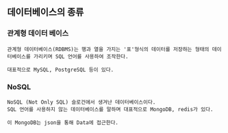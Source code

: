 ## 데이터베이스의 종류

### 관계형 데이터 베이스
    관계형 데이터베이스(RDBMS)는 행과 열을 가지는 '표'형식의 데이터를 저장하는 형태의 데이터베이스를 가리키며 SQL 언어를 사용하여 조작한다.

    대표적으로 MySQL, PostgreSQL 등이 있다.

### NoSQL 
    NoSQL (Not Only SQL) 슬로건에서 생겨난 데이터베이스이다.
    SQL 언어를 사용하지 않는 데이터베이스를 말하며 대표적으로 MongoDB, redis가 있다.

    이 MongoDB는 json을 통해 Data에 접근한다.
    